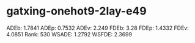 # gatxing-onehot9-2lay-e49

ADEb: 1.7841
ADEp: 0.7532
ADEv: 2.249
FDEb: 3.28
FDEp: 1.4332
FDEv: 4.0851
Rank: 530
WSADE: 1.2792
WSFDE: 2.3699